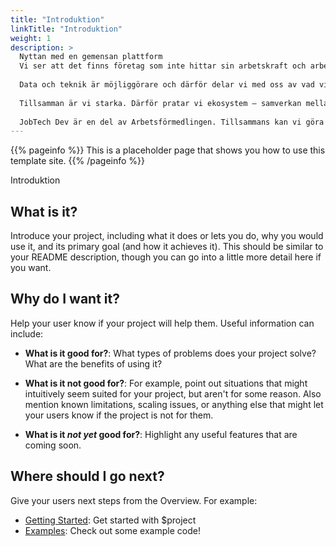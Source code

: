 ```yaml
---
title: "Introduktion"
linkTitle: "Introduktion"
weight: 1
description: >
  Nyttan med en gemensan plattform
  Vi ser att det finns företag som inte hittar sin arbetskraft och arbetssökande som inte hittar ett jobb. Detta vill vi råda bot på.
  
  Data och teknik är möjliggörare och därför delar vi med oss av vad vi har; alla arbetsmarknadens digitala annonser, teknik och standarder för att dela CV-information, en ordlista som gör det möjligt för system och människor att matcha kompetenser samt historisk data att bygga prognoser och bättre algoritmer på.
  
  Tillsamman är vi starka. Därför pratar vi ekosystem – samverkan mellan privat och offentlig sektor. Vi vet många aktörer därute kan sin bransch, sin region och brinner för att lösa de utmaningar vi idag har för att bättre kunna hjälpa företag med att hitta sin kompetens och individer att utvecklas i sin karriär eller bara få en möjligheter att tjäna sitt uppehälle.
  
  JobTech Dev är en del av Arbetsförmedlingen. Tillsammans kan vi göra Sverige rikare genom att låta företag och människor att växa.
---
```


{{% pageinfo %}}
This is a placeholder page that shows you how to use this template site.
{{% /pageinfo %}}


Introduktion


## What is it?

Introduce your project, including what it does or lets you do, why you would use it, and its primary goal (and how it achieves it). This should be similar to your README description, though you can go into a little more detail here if you want.

## Why do I want it?

Help your user know if your project will help them. Useful information can include: 

* **What is it good for?**: What types of problems does your project solve? What are the benefits of using it?

* **What is it not good for?**: For example, point out situations that might intuitively seem suited for your project, but aren't for some reason. Also mention known limitations, scaling issues, or anything else that might let your users know if the project is not for them.

* **What is it *not yet* good for?**: Highlight any useful features that are coming soon.

## Where should I go next?

Give your users next steps from the Overview. For example:

* [Getting Started](/getting-started/): Get started with $project
* [Examples](/examples/): Check out some example code!


